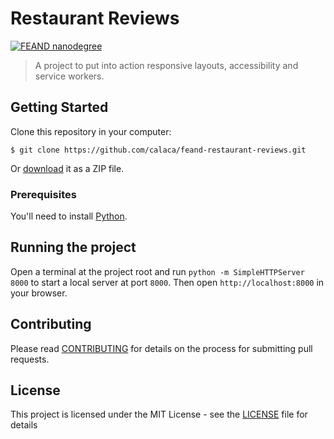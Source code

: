 # Restaurant Reviews

[![FEAND nanodegree](https://img.shields.io/badge/udacity-FEAND-02b3e4.svg?style=flat)](https://br.udacity.com/course/front-end-web-developer-nanodegree--nd001-br-advanced)

> A project to put into action responsive layouts, accessibility and service workers.

## Getting Started

Clone this repository in your computer:

```
$ git clone https://github.com/calaca/feand-restaurant-reviews.git
```

Or [download](soon) it as a ZIP file.

### Prerequisites

You'll need to install [Python](https://www.python.org/downloads/).

## Running the project

Open a terminal at the project root and run `python -m SimpleHTTPServer 8000` to start a local server at port `8000`. Then open `http://localhost:8000` in your browser.

## Contributing

Please read [CONTRIBUTING](https://github.com/calaca/feand-restaurant-reviews/blob/master/CONTRIBUTING.md) for details on the process for submitting pull requests.

## License

This project is licensed under the MIT License - see the [LICENSE](https://github.com/calaca/feand-restaurant-reviews/blob/master/LICENSE) file for details
